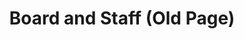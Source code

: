 ---
title: Board and Staff (Old Page)
layout: redirect
sitemap: false
permalink: /about/board-and-staff/
redirect_to:  /board-and-staff/
---